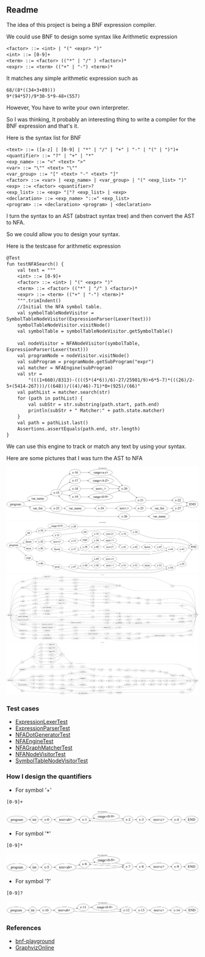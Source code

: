 ## Readme

The idea of this project is being a BNF expression compiler.

We could use BNF to design some syntax like Arithmetic expression

```
<factor> ::= <int> | "(" <expr> ")"
<int> ::= [0-9]+
<term> ::= <factor> (("*" | "/" ) <factor>)*
<expr> ::= <term> (("+" | "-") <term>)*
```

It matches any simple arithmetic expression such as

```
68/(8*((34+3+89)))
9*(94*57)/9*30-5*9-48+(557)
```

However, You have to write your own interpreter.

So I was thinking, It probably an interesting thing to write a compiler for the BNF expression and that's it.

Here is the syntax list for BNF

```
<text> ::= ([a-z] | [0-9] | "*" | "/" | "+" | "-" | "(" | ")")+
<quantifier> ::= "?" | "+" | "*"
<exp_name> ::= "<" <text> ">"
<var> ::= "\"" <text> "\""
<var_group> ::= "[" <text> "-" <text> "]"
<factor> ::= <var> | <exp_name> | <var_group> | "(" <exp_list> ")"
<exp> ::= <factor> <quantifier>?
<exp_list> ::= <exp> "|"? <exp_list> | <exp>
<declaration> ::= <exp_name> "::=" <exp_list>
<program> ::= <declaration> <program> | <declaration>
```

I turn the syntax to an AST (abstract syntax tree) and then convert the AST to NFA.

So we could allow you to design your syntax.

Here is the testcase for arithmetic expression

```
@Test
fun testNFASearch() {
    val text = """
    <int> ::= [0-9]+
    <factor> ::= <int> | "(" <expr> ")"
    <term> ::= <factor> (("*" | "/" ) <factor>)*
    <expr> ::= <term> (("+" | "-") <term>)*
    """.trimIndent()
    //Initial the NFA symbol table.
    val symbolTableNodeVisitor = SymbolTableNodeVisitor(ExpressionParser(Lexer(text)))
    symbolTableNodeVisitor.visitNode()
    val symbolTable = symbolTableNodeVisitor.getSymbolTable()

    val nodeVisitor = NFANodeVisitor(symbolTable, ExpressionParser(Lexer(text)))
    val programNode = nodeVisitor.visitNode()
    val subProgram = programNode.getSubProgram("expr")
    val matcher = NFAEngine(subProgram)
    val str =
        "(((1+660)/8313)-((((5*(4*6))/6)-27/25981/9)+6*5-7)*(((26)/2-5+(5414-267)))/((648))/((4)/46)-71)*0+(925)/(66)"
    val pathList = matcher.search(str)
    for (path in pathList) {
        val subStr = str.substring(path.start, path.end)
        println(subStr + " Matcher:" + path.state.matcher)
    }
    val path = pathList.last()
    Assertions.assertEquals(path.end, str.length)
}
```

We can use this engine to track or match any text by using your syntax.

Here are some pictures that I was turn the AST to NFA

![image](doc/image/expression_image4.svg)
![image](doc/image/expression_image5.svg)
![image](doc/image/expression_image6.svg)
![image](doc/image/expression_image7.svg)

### Test cases

* [ExpressionLexerTest](src/test/kotlin/cz/bnf/playground/ExpressionLexerTest.kt)
* [ExpressionParserTest](src/test/kotlin/cz/bnf/playground/ExpressionParserTest.kt)
* [NFADotGeneratorTest](src/test/kotlin/cz/bnf/playground/nfa/NFADotGeneratorTest.kt)
* [NFAEngineTest](src/test/kotlin/cz/bnf/playground/nfa/NFAEngineTest.kt)
* [NFAGraphMatcherTest](src/test/kotlin/cz/bnf/playground/nfa/NFAGraphMatcherTest.kt)
* [NFANodeVisitorTest](src/test/kotlin/cz/bnf/playground/nfa/NFANodeVisitorTest.kt)
* [SymbolTableNodeVisitorTest](src/test/kotlin/cz/bnf/playground/nfa/SymbolTableNodeVisitorTest.kt)

### How I design the quantifiers

* For symbol '+'

```
[0-9]+
```

![image](doc/image/expression_image1.svg)

* For symbol '*'

```
[0-9]*
```

![image](doc/image/expression_image2.svg)

* For symbol '?'

```
[0-9]?
```

![image](doc/image/expression_image3.svg)

### References

* [bnf-playground](https://bnfplayground.pauliankline.com/)
* [GraphvizOnline](https://dreampuf.github.io/GraphvizOnline/)
